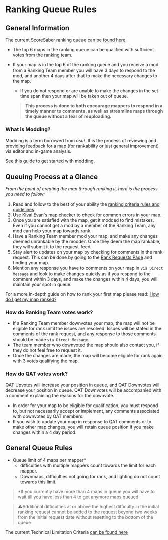 # Ranking Queue Rules

## General Information

The current ScoreSaber ranking queue
[can be found here](https://scoresaber.com/ranking/requests).

- The top 6 maps in the ranking queue can be qualified with sufficient votes from the ranking team.

- If your map is in the top 6 of the ranking queue and you receive a mod from a Ranking Team member you will have 3 days to respond to the mod, and another 4 days after that to make the necessary changes to the map.
  - If you do not respond or are unable to make the changes in the set time span then your map will be taken out of queue.

  > **This process is done to both encourage mappers to respond in a timely manner to comments, as well as streamline maps through the queue without a fear of reuploading.**

### What is Modding?
Modding is a term borrowed from *osu!*. It is the process of reviewing and providing feedback for a map (for rankability or just general improvement) via editor and in-game analysis.

[See this guide](https://bit.ly/ScoreSaberModding) to get started with modding.
  ⠀

## Queuing Process at a Glance

*From the point of creating the map through ranking it, here is the process you need to follow:*

1. Read and follow to the best of your ability the [ranking criteria rules and guidelines](ranking-criteria.md).
2. Use [Kival Evan's map checker](https://www.kivalevan.me/BeatSaber-MapCheck) to check for common errors in your map.
3. Once you are satisfied with the map, get it modded to find mistakes. Even if you cannot get a mod by a member of the Ranking Team, any mod can help your map towards rank.
4. Have a Ranking Team member mod your map, and make any changes deemed unrankable by the modder. Once they deem the map rankable, they will submit it to the request-feed.
5. Stay alert to updates on your map by checking for comments in the rank request. This can be done by going to the [Rank Requests Page](https://scoresaber.com/ranking/requests) and finding your map.
6. Mention any response you have to comments on your map in `via Direct Message` and look to make changes quickly as if you respond to the comment within 3 days, and make the changes within 4 days, you will maintain your spot in queue.

For a more in-depth guide on how to rank your first map please read:
[How do I get my map ranked?](how-to-rank-map.md)

### How do Ranking Team votes work?
- If a Ranking Team member downvotes your map, the map will not be eligible for rank until the issues are resolved. Issues will be stated in the comments of the rank request, and any response to those comments should be made `via Direct Message`.
- The team member who downvoted the map should also contact you, if they do not feel free to request it.
- Once the changes are made, the map will become eligible for rank again with 3 votes qualifying the map.
⠀
### How do QAT votes work?
QAT Upvotes will increase your position in queue, and QAT Downvotes will decrease your position in queue. QAT Downvotes will be accompanied with a comment explaining the reasons for the downvote.
- In order for your map to be eligible for qualification, you must respond to, but not necessarily accept or implement, any comments associated with downvotes by QAT members.
- If you wish to update your map in response to QAT comments or to make other map changes, you will retain queue position if you make changes within a 4 day period.

## General Queue Rules

- Queue limit of 4 maps per mapper*
  - difficulties with multiple mappers count towards the limit for each mapper.
  - Downmaps, difficulties not going for rank, and lighting do not count towards this limit.

> *If you currently have more than 4 maps in queue you will have to wait till you have less than 4 to get anymore maps queued


 >⚠️Additional difficulties at or above the highest difficulty in the
 initial ranking request cannot be added to the request beyond two weeks from the initial request date without resetting to the bottom of the queue

The current Technical Limitation Criteria [can be found here](technical-limitations-criteria.md)
